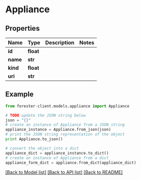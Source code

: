 # Appliance


## Properties

Name | Type | Description | Notes
------------ | ------------- | ------------- | -------------
**id** | **float** |  | 
**name** | **str** |  | 
**kind** | **float** |  | 
**uri** | **str** |  | 

## Example

```python
from forester-client.models.appliance import Appliance

# TODO update the JSON string below
json = "{}"
# create an instance of Appliance from a JSON string
appliance_instance = Appliance.from_json(json)
# print the JSON string representation of the object
print Appliance.to_json()

# convert the object into a dict
appliance_dict = appliance_instance.to_dict()
# create an instance of Appliance from a dict
appliance_form_dict = appliance.from_dict(appliance_dict)
```
[[Back to Model list]](../README.md#documentation-for-models) [[Back to API list]](../README.md#documentation-for-api-endpoints) [[Back to README]](../README.md)



